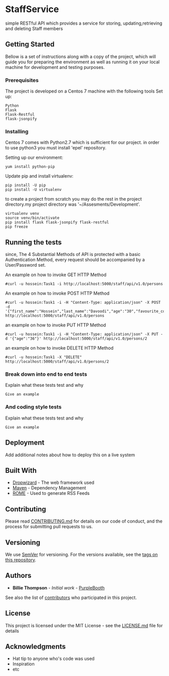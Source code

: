 # StaffService

simple RESTful API which provides a service for storing, updating,retrieving and deleting Staff members

## Getting Started

Bellow is a set of instructions along with a copy of the project, which will guide you for preparing the environment as well as running it on your local machine for development and testing purposes.


### Prerequisites

The project is developed on a Centos 7 machine with the following tools Set up:

```
Python
Flask
Flask-Restful
flask-jsonpify

```

### Installing

Centos 7 comes with Python2.7 which is sufficient for our project. in order to use python3 you must install 'epel' repository.

Setting up our environment:

```
yum install python-pip
```

Update pip and install virtualenv:

```
pip install -U pip
pip install -U virtualenv
```
to create a project from scratch you may do the rest in the project directory.my project directory was '~/Assesments/Development'.

```
virtualenv venv
source venv/bin/activate
pip install flask flask-jsonpify flask-restful
pip freeze

```

## Running the tests

since, The 4 Substantial Methods of API is protected with a basic Authentication Method, every request should be accompanied by a User/Password set.

An example on how to invoke GET HTTP Method

```
#curl -u hossein:Task1 -i http://localhost:5000/staff/api/v1.0/persons
```

An example on how to invoke POST HTTP Method

```
#curl -u hossein:Task1 -i -H "Content-Type: application/json" -X POST -d '{"first_name":"Hossein","last_name":"Davoodi","age":"30","favourite_colour":"Green"}' http://localhost:5000/staff/api/v1.0/persons
```
an example on how to invoke PUT HTTP Method

```
#curl -u hossein:Task1 -i -H "Content-Type: application/json" -X PUT -d '{"age":"36"}' http://localhost:5000/staff/api/v1.0/persons/2
```
an example on how to invoke DELETE HTTP Method
```
#curl -u hossein:Task1 -X "DELETE"  http://localhost:5000/staff/api/v1.0/persons/2
```

### Break down into end to end tests

Explain what these tests test and why

```
Give an example
```

### And coding style tests

Explain what these tests test and why

```
Give an example
```

## Deployment

Add additional notes about how to deploy this on a live system

## Built With

* [Dropwizard](http://www.dropwizard.io/1.0.2/docs/) - The web framework used
* [Maven](https://maven.apache.org/) - Dependency Management
* [ROME](https://rometools.github.io/rome/) - Used to generate RSS Feeds

## Contributing

Please read [CONTRIBUTING.md](https://gist.github.com/PurpleBooth/b24679402957c63ec426) for details on our code of conduct, and the process for submitting pull requests to us.

## Versioning

We use [SemVer](http://semver.org/) for versioning. For the versions available, see the [tags on this repository](https://github.com/your/project/tags). 

## Authors

* **Billie Thompson** - *Initial work* - [PurpleBooth](https://github.com/PurpleBooth)

See also the list of [contributors](https://github.com/your/project/contributors) who participated in this project.

## License

This project is licensed under the MIT License - see the [LICENSE.md](LICENSE.md) file for details

## Acknowledgments

* Hat tip to anyone who's code was used
* Inspiration
* etc

